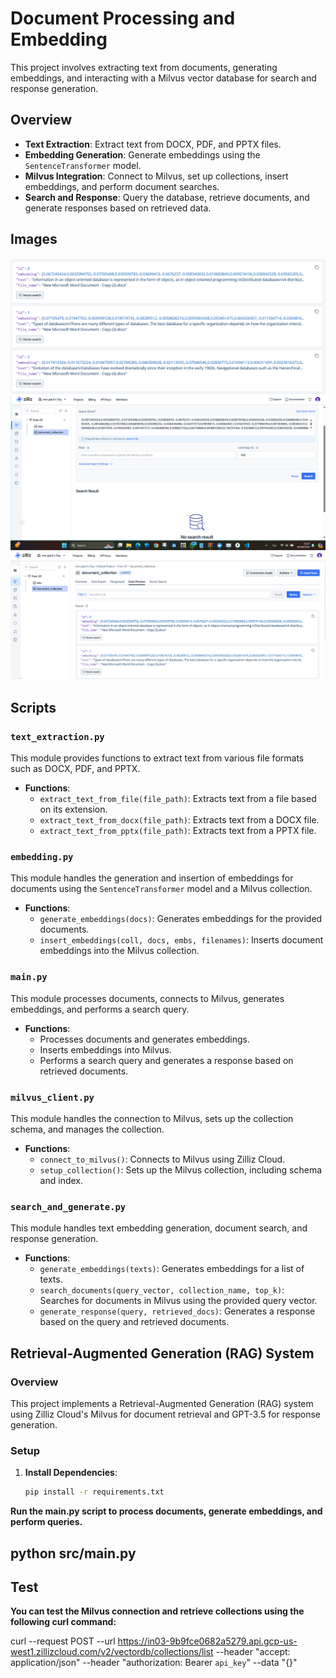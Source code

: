 # Document Processing and Embedding

This project involves extracting text from documents, generating embeddings, and interacting with a Milvus vector database for search and response generation.

## Overview

- **Text Extraction**: Extract text from DOCX, PDF, and PPTX files.
- **Embedding Generation**: Generate embeddings using the `SentenceTransformer` model.
- **Milvus Integration**: Connect to Milvus, set up collections, insert embeddings, and perform document searches.
- **Search and Response**: Query the database, retrieve documents, and generate responses based on retrieved data.

## Images

![Image](IMG/image.png)
![Screenshot 2024-08-18 153131](IMG/Screenshot%202024-08-18%20153131.png)
![Screenshot 2024-08-18 153256](IMG/Screenshot%202024-08-18%20153256.png)

## Scripts

### `text_extraction.py`

This module provides functions to extract text from various file formats such as DOCX, PDF, and PPTX.

- **Functions**:
  - `extract_text_from_file(file_path)`: Extracts text from a file based on its extension.
  - `extract_text_from_docx(file_path)`: Extracts text from a DOCX file.
  - `extract_text_from_pptx(file_path)`: Extracts text from a PPTX file.

### `embedding.py`

This module handles the generation and insertion of embeddings for documents using the `SentenceTransformer` model and a Milvus collection.

- **Functions**:
  - `generate_embeddings(docs)`: Generates embeddings for the provided documents.
  - `insert_embeddings(coll, docs, embs, filenames)`: Inserts document embeddings into the Milvus collection.

### `main.py`

This module processes documents, connects to Milvus, generates embeddings, and performs a search query.

- **Functions**:
  - Processes documents and generates embeddings.
  - Inserts embeddings into Milvus.
  - Performs a search query and generates a response based on retrieved documents.

### `milvus_client.py`

This module handles the connection to Milvus, sets up the collection schema, and manages the collection.

- **Functions**:
  - `connect_to_milvus()`: Connects to Milvus using Zilliz Cloud.
  - `setup_collection()`: Sets up the Milvus collection, including schema and index.

### `search_and_generate.py`

This module handles text embedding generation, document search, and response generation.

- **Functions**:
  - `generate_embeddings(texts)`: Generates embeddings for a list of texts.
  - `search_documents(query_vector, collection_name, top_k)`: Searches for documents in Milvus using the provided query vector.
  - `generate_response(query, retrieved_docs)`: Generates a response based on the query and retrieved documents.

## Retrieval-Augmented Generation (RAG) System

### Overview

This project implements a Retrieval-Augmented Generation (RAG) system using Zilliz Cloud's Milvus for document retrieval and GPT-3.5 for response generation.

### Setup

1. **Install Dependencies**:
   ```bash
   pip install -r requirements.txt

**Run the main.py script to process documents, generate embeddings, and perform queries.**
## python src/main.py


## Test
**You can test the Milvus connection and retrieve collections using the following curl command:**

curl --request POST --url https://in03-9b9fce0682a5279.api.gcp-us-west1.zillizcloud.com/v2/vectordb/collections/list --header "accept: application/json" --header "authorization: Bearer ```api_key```" --data "{}"
